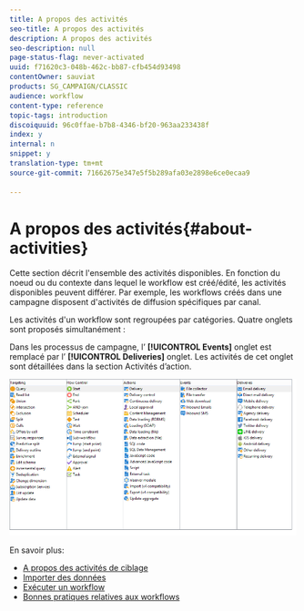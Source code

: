 ```yaml
---
title: A propos des activités
seo-title: A propos des activités
description: A propos des activités
seo-description: null
page-status-flag: never-activated
uuid: f71620c3-048b-462c-bb87-cfb454d93498
contentOwner: sauviat
products: SG_CAMPAIGN/CLASSIC
audience: workflow
content-type: reference
topic-tags: introduction
discoiquuid: 96c0ffae-b7b8-4346-bf20-963aa233438f
index: y
internal: n
snippet: y
translation-type: tm+mt
source-git-commit: 71662675e347e5f5b289afa03e2898e6ce0ecaa9

---
```



# A propos des activités{#about-activities}

Cette section décrit l&#39;ensemble des activités disponibles. En fonction du noeud ou du contexte dans lequel le workflow est créé/édité, les activités disponibles peuvent différer. Par exemple, les workflows créés dans une campagne disposent d&#39;activités de diffusion spécifiques par canal.

Les activités d&#39;un workflow sont regroupées par catégories. Quatre onglets sont proposés simultanément :

Dans les processus de campagne, l’ **[!UICONTROL Events]** onglet est remplacé par l’ **[!UICONTROL Deliveries]** onglet. Les activités de cet onglet sont détaillées dans la section Activités [](#action-activities) d’action.

![](assets/wf-activity-tabs.png)

En savoir plus:

* [A propos des activités de ciblage](../../workflow/using/about-targeting-activities.md)
* [Importer des données](../../workflow/using/importing-data.md)
* [Exécuter un workflow](../../workflow/using/executing-a-workflow.md)
* [Bonnes pratiques relatives aux workflows](../../workflow/using/workflow-best-practices.md)
